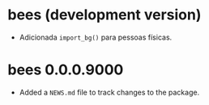 # bees (development version)

* Adicionada `import_bg()` para pessoas físicas.

# bees 0.0.0.9000

* Added a `NEWS.md` file to track changes to the package.
